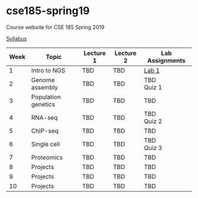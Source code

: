 # cse185-spring19
Course website for CSE 185 Spring 2019

[Syllabus](https://github.com/gymreklab/cse185-spring19/blob/master/cse185-spring19-syllabus.md)

| Week | Topic | Lecture 1 | Lecture 2 | Lab Assignments |
|------|-------|-----------|-------|-----------|
|  1 | Intro to NGS | TBD | TBD | [Lab 1](https://github.com/gymreklab/cse185-spring19-labs/tree/master/Lab1_NGS) | 
|  2 | Genome assembly | TBD | TBD |  TBD <br>Quiz 1 |
|  3 | Population genetics | TBD | TBD |  TBD |
|  4 | RNA-seq | TBD | TBD |  TBD <br>Quiz 2 |
|  5 | ChIP-seq | TBD | TBD |  TBD |
|  6 | Single cell | TBD | TBD |  TBD <br>Quiz 3 |
|  7 | Proteomics | TBD | TBD |  TBD |
|  8 | Projects | TBD | TBD | TBD |
|  9 | Projects | TBD |  TBD | TBD |
|  10 | Projects | TBD | TBD | TBD |
